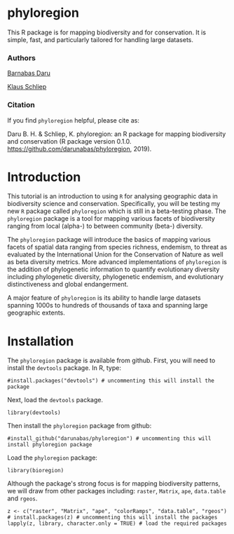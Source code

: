 # phyloregion
This R package is for mapping biodiversity and for conservation. It is simple, fast, and particularly tailored for handling large datasets.
### Authors
[Barnabas Daru](https://barnabasdaru.com/) 

[Klaus Schliep](https://kschliep.netlify.com/)
### Citation
If you find ```phyloregion``` helpful, please cite as:

Daru B. H. & Schliep, K. phyloregion: an R package for mapping biodiversity and conservation (R package version 0.1.0. https://github.com/darunabas/phyloregion, 2019).
# Introduction
This tutorial is an introduction to using `R` for analysing geographic data in biodiversity science and conservation. Specifically, you will be testing my new `R` package called `phyloregion` which is still in a beta-testing phase. The `phyloregion` package is a tool for mapping various facets of biodiversity ranging from local (alpha-) to between community (beta-) diversity.

The `phyloregion` package will introduce the basics of mapping various facets of spatial data ranging from species richness, endemism, to threat as evaluated by the International Union for the Conservation of Nature as well as beta diversity metrics. More advanced implementations of `phyloregion` is the addition of phylogenetic information to quantify evolutionary diversity including phylogenetic diversity, phylogenetic endemism, and evolutionary distinctiveness and global endangerment.

A major feature of `phyloregion` is its ability to handle large datasets spanning 1000s to hundreds of thousands of taxa and spanning large geographic extents.
# Installation
The `phyloregion` package is available from github. First, you will need to install the `devtools` package. In R, type:
```{r, echo=TRUE}
#install.packages("devtools") # uncommenting this will install the package
```
Next, load the `devtools` package.
```{r, message=FALSE, results='hide', warning=FALSE}
library(devtools)
```
Then install the `phyloregion` package from github:
```{r, echo=TRUE}
#install_github("darunabas/phyloregion") # uncommenting this will install phyloregion package
```
Load the `phyloregion` package:
```{r, echo=TRUE}
library(bioregion)
```
Although the package's strong focus is for mapping biodiversity patterns, we will draw from other packages including: `raster`, `Matrix`, `ape`, `data.table` and `rgeos`.

```{r, message=FALSE, results='hide', warning=FALSE}
z <- c("raster", "Matrix", "ape", "colorRamps", "data.table", "rgeos")
# install.packages(z) # uncommenting this will install the packages
lapply(z, library, character.only = TRUE) # load the required packages
```

